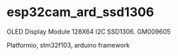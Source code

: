 # esp32cam_ard_ssd1306

OLED Display Module 128X64 I2C SSD1306. GM009605

Platformio,
stm32f103, arduino framework
